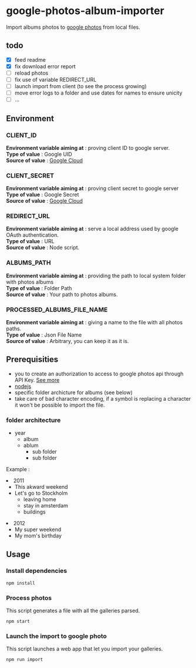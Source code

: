 # google-photos-album-importer
Import albums photos to [google photos](https://www.google.com/photos/about/) from local files.

## todo
- [x] feed readme
- [x] fix download error report
- [ ] reload photos
- [ ] fix use of variable REDIRECT_URL
- [ ] launch import from client (to see the process growing)
- [ ] move error logs to a folder and use dates for names to ensure unicity
- [ ] ...

## Environment
      
### CLIENT_ID  
**Environment variable aiming at** : proving client ID to google server.  
**Type of value** : Google UID  
**Source of value** : [Google Cloud](https://console.cloud.google.com/apis/credentials)  
  
### CLIENT_SECRET  
**Environment variable aiming at** : proving client secret to google server  
**Type of value** : Google Secret  
**Source of value** : [Google Cloud](https://console.cloud.google.com/apis/credentials)  
  
### REDIRECT_URL  
**Environment variable aiming at** : serve a local address used by google OAuth authentication.  
**Type of value** : URL  
**Source of value** : Node script.  
  
### ALBUMS_PATH  
**Environment variable aiming at** : providing the path to local system folder with photos albums  
**Type of value** : Folder Path  
**Source of value** : Your path to photos albums.  
  
### PROCESSED_ALBUMS_FILE_NAME  
**Environment variable aiming at** : giving a name to the file with all photos paths.  
**Type of value** : Json File Name  
**Source of value** : Arbitrary, you can keep it as it is.  

## Prerequisities

- you to create an authorization to access to google photos api through API Key. [See more](https://console.cloud.google.com/apis/credentials)
- [nodejs](https://nodejs.org/en/)
- specific folder archicture for albums (see below)
- take care of bad character encoding, if a symbol is replacing a character it won't be possible to import the file.


### folder architecture

- year
  - album
  - ablum
    - sub folder
    - sub folder
 
Example : 
          <li>2011
            <ul>
              <li>This akward weekend</li>
              <li>Let's go to Stockholm
                <ul>
                  <li> leaving home </li>
                  <li> stay in amsterdam </li>
                  <li> buildings </li>
                </ul>
              </li>
            </ul>
          </li>
          <li>2012
            <ul>
              <li>My super weekend</li>
              <li>My mom's birthday</li>
            </ul>
          </li>
  

## Usage

### Install dependencies

```
npm install
```

### Process photos

This script generates a file with all the galleries parsed.  

```
npm start
```


### Launch the import to google photo

This script launches a web app that let you import your galleries.  

```
npm run import
```